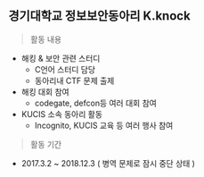 ## 경기대학교 정보보안동아리 K.knock

> 활동 내용
- 해킹 & 보안 관련 스터디
  - C언어 스터디 담당
  - 동아리내 CTF 문제 출제
- 해킹 대회 참여
  - codegate, defcon등 여러 대회 참여
- KUCIS 소속 동아리 활동
  - Incognito, KUCIS 교육 등 여러 행사 참여
  
> 활동 기간
- 2017.3.2 ~ 2018.12.3 ( 병역 문제로 잠시 중단 상태 )
